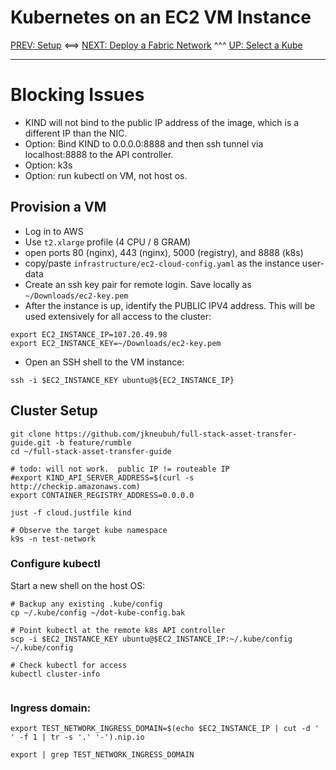 # Kubernetes on an EC2 VM Instance

[PREV: Setup](00-setup.md) <==> [NEXT: Deploy a Fabric Network](20-fabric.md) ^^^ [UP: Select a Kube](10-kube.md)

---

# Blocking Issues 

- KIND will not bind to the public IP address of the image, which is a different IP than the NIC. 
- Option: Bind KIND to 0.0.0.0:8888 and then ssh tunnel via localhost:8888 to the API controller.
- Option: k3s 
- Option: run kubectl on VM, not host os. 


## Provision a VM

- Log in to AWS 
- Use `t2.xlarge` profile (4 CPU / 8 GRAM)
- open ports 80 (nginx), 443 (nginx), 5000 (registry), and 8888 (k8s)
- copy/paste `infrastructure/ec2-cloud-config.yaml` as the instance user-data
- Create an ssh key pair for remote login.  Save locally as `~/Downloads/ec2-key.pem`
- After the instance is up, identify the PUBLIC IPV4 address.  This will be used extensively for all access to the cluster:
```shell
export EC2_INSTANCE_IP=107.20.49.98
export EC2_INSTANCE_KEY=~/Downloads/ec2-key.pem
```

- Open an SSH shell to the VM instance: 
```shell
ssh -i $EC2_INSTANCE_KEY ubuntu@${EC2_INSTANCE_IP}
```


## Cluster Setup

```shell
git clone https://github.com/jkneubuh/full-stack-asset-transfer-guide.git -b feature/rumble
cd ~/full-stack-asset-transfer-guide 

# todo: will not work.  public IP != routeable IP 
#export KIND_API_SERVER_ADDRESS=$(curl -s http://checkip.amazonaws.com)
export CONTAINER_REGISTRY_ADDRESS=0.0.0.0

just -f cloud.justfile kind

```

```shell
# Observe the target kube namespace
k9s -n test-network

```


### Configure kubectl

Start a new shell on the host OS: 

```shell
# Backup any existing .kube/config 
cp ~/.kube/config ~/dot-kube-config.bak 

# Point kubectl at the remote k8s API controller
scp -i $EC2_INSTANCE_KEY ubuntu@$EC2_INSTANCE_IP:~/.kube/config ~/.kube/config 

# Check kubectl for access
kubectl cluster-info


```


### Ingress domain: 


```shell
export TEST_NETWORK_INGRESS_DOMAIN=$(echo $EC2_INSTANCE_IP | cut -d ' ' -f 1 | tr -s '.' '-').nip.io

export | grep TEST_NETWORK_INGRESS_DOMAIN

```